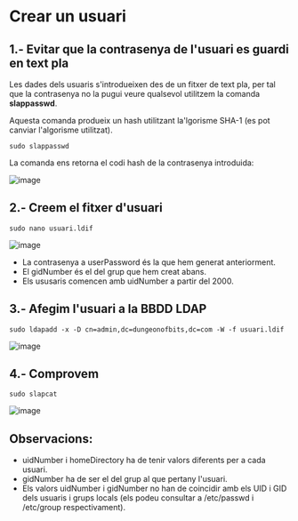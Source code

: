 # Crear un usuari

## 1.- Evitar que la contrasenya de l'usuari es guardi en text pla

Les dades dels usuaris s'introdueixen des de un fitxer de text pla, per tal que la contrasenya no la pugui veure qualsevol utilitzem la comanda **slappasswd**.

Aquesta comanda produeix un hash utilitzant la'lgorisme SHA-1 (es pot canviar l'algorisme utilitzat).

```
sudo slappasswd
```

La comanda ens retorna el codi hash de la contrasenya introduida:

![image](https://github.com/XaSaFa/MP04/assets/110727546/5cc018ba-14a0-4bbd-9432-9e2efef69cbc)

## 2.- Creem el fitxer d'usuari

```
sudo nano usuari.ldif
```

![image](https://github.com/XaSaFa/MP04/assets/110727546/2c34effe-50db-458a-a039-902623085f14)

- La contrasenya a userPassword és la que hem generat anteriorment.
- El gidNumber és el del grup que hem creat abans.
- Els ususaris comencen amb uidNumber a partir del 2000.

## 3.- Afegim l'usuari a la BBDD LDAP

```
sudo ldapadd -x -D cn=admin,dc=dungeonofbits,dc=com -W -f usuari.ldif
```

![image](https://github.com/XaSaFa/MP04/assets/110727546/3ee868d5-c8e7-4adc-9a22-6250f51b33f5)

## 4.- Comprovem

```
sudo slapcat
```

![image](https://github.com/XaSaFa/MP04/assets/110727546/a97eadec-d373-4e78-a45b-299c7b33eb12)

## Observacions:

- uidNumber i homeDirectory ha de tenir valors diferents per a cada usuari.
- gidNumber ha de ser el del grup al que pertany l'usuari.
- Els valors uidNumber i gidNumber no han de coincidir amb els UID i GID dels usuaris i grups locals (els podeu consultar a /etc/passwd i /etc/group  respectivament).

  

